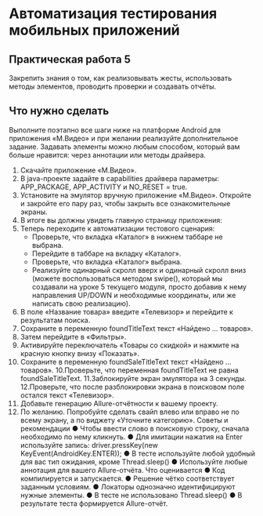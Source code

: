 # Автоматизация тестирования мобильных приложений

## Практическая работа 5 

Закрепить знания о том, как реализовывать жесты, использовать методы
элементов, проводить проверки и создавать отчёты.

## Что нужно сделать

Выполните поэтапно все шаги ниже на платформе Android для приложения
«М.Видео» и при желании реализуйте дополнительное задание.
Задавать элементы можно любым способом, который вам больше нравится:
через аннотации или методы драйвера.

1. Скачайте приложение «М.Видео».
2. В java-проекте задайте в capabilities драйвера параметры:
APP_PACKAGE, APP_ACTIVITY и NO_RESET = true.
3. Установите на эмулятор вручную приложение «М.Видео». Откройте и
закройте его пару раз, чтобы закрыть все ознакомительные экраны.
4. В итоге вы должны увидеть главную страницу приложения:
5. Теперь переходите к автоматизации тестового сценария:
   - Проверьте, что вкладка «Каталог» в нижнем таббаре не выбрана.
   - Перейдите в таббаре на вкладку «Каталог».
   - Проверьте, что вкладка «Каталог» выбрана.
   - Реализуйте одинарный скролл вверх и одинарный скролл вниз
(можете воспользоваться методом swipe(), который мы создавали
на уроке 5 текущего модуля, просто добавив к нему направления
UP/DOWN и необходимые координаты, или же написать свою
реализацию).
5. В поле «Название товара» введите «Телевизор» и перейдите к
результатам поиска.
6. Сохраните в переменную foundTitleText текст «Найдено …
товаров».
7. Затем перейдите в «Фильтры».
8. Активируйте переключатель «Товары со скидкой» и нажмите на
красную кнопку внизу «Показать».
9. Сохраните в переменную foundSaleTitleText текст «Найдено …
товаров».
10.Проверьте, что переменная foundTitleText не равна
foundSaleTitleText.
11.Заблокируйте экран эмулятора на 3 секунды.
12.Проверьте, что после разблокировки экрана в поисковом поле
остался текст «Телевизор».
6. Добавьте генерацию Allure-отчётности к вашему проекту.
7. По желанию. Попробуйте сделать свайп влево или вправо не по всему
экрану, а по виджету «Уточните категорию».
Советы и рекомендации
● Чтобы ввести слово в поисковую строку, сначала необходимо по нему
кликнуть.
● Для имитации нажатия на Enter используйте запись: driver.pressKey(new
KeyEvent(AndroidKey.ENTER));
● В тесте используйте любой удобный для вас тип ожидания, кроме
Thread.sleep()
● Используйте любые аннотация для вашего Allure-отчёта.
Что оценивается
● Код компилируется и запускается.
● Решение чётко соответствует заданным условиям.
● Локаторы однозначно идентифицируют нужные элементы.
● В тесте не использовано Thread.sleep()
● В результате теста формируется Allure-отчёт.
